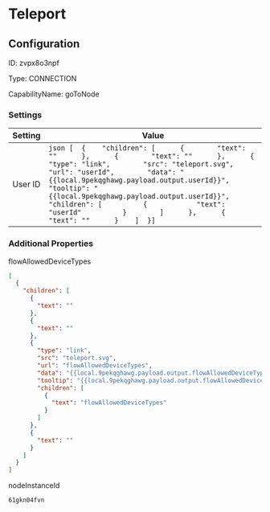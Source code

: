 # Teleport
## Configuration
ID:  zvpx8o3npf

Type: CONNECTION 

CapabilityName: goToNode

### Settings
| Setting | Value  |
| :------------------------ | ---------------------------------------- |
| User ID |```json [  {    "children": [      {        "text": ""      },      {        "text": ""      },      {        "type": "link",        "src": "teleport.svg",        "url": "userId",        "data": "{{local.9pekqghawg.payload.output.userId}}",        "tooltip": "{{local.9pekqghawg.payload.output.userId}}",        "children": [          {            "text": "userId"          }        ]      },      {        "text": ""      }    ]  }] ```| 






### Additional Properties
flowAllowedDeviceTypes
```json 
[
  {
    "children": [
      {
        "text": ""
      },
      {
        "text": ""
      },
      {
        "type": "link",
        "src": "teleport.svg",
        "url": "flowAllowedDeviceTypes",
        "data": "{{local.9pekqghawg.payload.output.flowAllowedDeviceTypes}}",
        "tooltip": "{{local.9pekqghawg.payload.output.flowAllowedDeviceTypes}}",
        "children": [
          {
            "text": "flowAllowedDeviceTypes"
          }
        ]
      },
      {
        "text": ""
      }
    ]
  }
]
```


nodeInstanceId
```string 
61gkn04fvn
```




